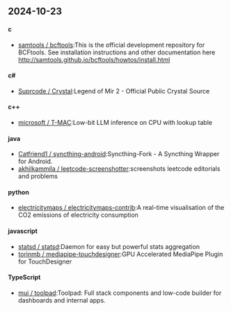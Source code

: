 ## 2024-10-23
#### c
* [samtools / bcftools](https://github.com/samtools/bcftools):This is the official development repository for BCFtools. See installation instructions and other documentation here http://samtools.github.io/bcftools/howtos/install.html
#### c#
* [Suprcode / Crystal](https://github.com/Suprcode/Crystal):Legend of Mir 2 - Official Public Crystal Source
#### c++
* [microsoft / T-MAC](https://github.com/microsoft/T-MAC):Low-bit LLM inference on CPU with lookup table
#### java
* [Catfriend1 / syncthing-android](https://github.com/Catfriend1/syncthing-android):Syncthing-Fork - A Syncthing Wrapper for Android.
* [akhilkammila / leetcode-screenshotter](https://github.com/akhilkammila/leetcode-screenshotter):screenshots leetcode editorials and problems
#### python
* [electricitymaps / electricitymaps-contrib](https://github.com/electricitymaps/electricitymaps-contrib):A real-time visualisation of the CO2 emissions of electricity consumption
#### javascript
* [statsd / statsd](https://github.com/statsd/statsd):Daemon for easy but powerful stats aggregation
* [torinmb / mediapipe-touchdesigner](https://github.com/torinmb/mediapipe-touchdesigner):GPU Accelerated MediaPipe Plugin for TouchDesigner
#### TypeScript
* [mui / toolpad](https://github.com/mui/toolpad):Toolpad: Full stack components and low-code builder for dashboards and internal apps.
